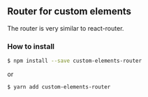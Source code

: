 ## Router for custom elements

The router is very similar to react-router.

### How to install

```sh
$ npm install --save custom-elements-router
```

or

```sh
$ yarn add custom-elements-router
```
